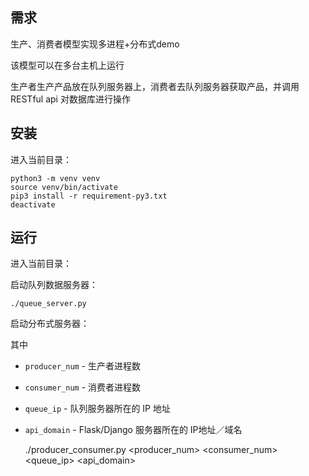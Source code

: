 
需求
---
生产、消费者模型实现多进程+分布式demo

该模型可以在多台主机上运行

生产者生产产品放在队列服务器上，消费者去队列服务器获取产品，并调用 RESTful api 对数据库进行操作

安装
---
进入当前目录：

    python3 -m venv venv
    source venv/bin/activate
    pip3 install -r requirement-py3.txt
    deactivate
    
运行
---
进入当前目录：

启动队列数据服务器：
    
    ./queue_server.py
    
启动分布式服务器：

其中
* `producer_num` - 生产者进程数
* `consumer_num` - 消费者进程数
* `queue_ip` - 队列服务器所在的 IP 地址
* `api_domain` - Flask/Django 服务器所在的 IP地址／域名


    ./producer_consumer.py <producer_num> <consumer_num> <queue_ip> <api_domain>
    

